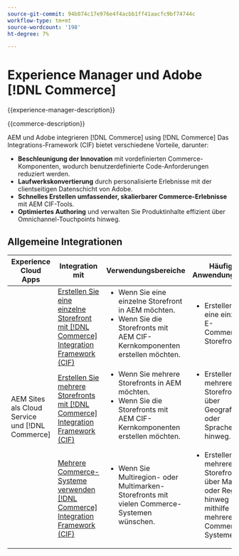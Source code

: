 ```yaml
---
source-git-commit: 94b074c17e976e4f4acbb1ff41aacfc9bf74744c
workflow-type: tm+mt
source-wordcount: '198'
ht-degree: 7%

---
```



# Experience Manager und Adobe [!DNL Commerce]

{{experience-manager-description}}

{{commerce-description}}

AEM und Adobe integrieren [!DNL Commerce] using [!DNL Commerce] Das Integrations-Framework (CIF) bietet verschiedene Vorteile, darunter:

+ **Beschleunigung der Innovation** mit vordefinierten Commerce-Komponenten, wodurch benutzerdefinierte Code-Anforderungen reduziert werden.
+ **Laufwerkskonvertierung** durch personalisierte Erlebnisse mit der clientseitigen Datenschicht von Adobe.
+ **Schnelles Erstellen umfassender, skalierbarer Commerce-Erlebnisse** mit AEM CIF-Tools.
+ **Optimiertes Authoring** und verwalten Sie Produktinhalte effizient über Omnichannel-Touchpoints hinweg.

## Allgemeine Integrationen

<table>
    <thead>
        <tr>
            <th>Experience Cloud Apps</th>
            <th>Integration mit</th>
            <th>Verwendungsbereiche</th>
            <th>Häufige Anwendungsfälle</th>
        </tr>
    </thead>
    <tbody>
        <tr>
            <td rowspan="3">AEM Sites als Cloud Service und [!DNL Commerce]</td>
            <td><a href="https://experienceleague.adobe.com/docs/experience-manager-cloud-service/content/content-and-commerce/storefront/getting-started.html" target="_blank" rel="noreferrer">Erstellen Sie eine einzelne Storefront mit [!DNL Commerce] Integration Framework (CIF)</a></td>
            <td>
                <ul style="margin-top: 0;">
                    <li>Wenn Sie eine einzelne Storefront in AEM möchten.</li>
                    <li>Wenn Sie die Storefronts mit AEM CIF-Kernkomponenten erstellen möchten.</li>
                </ul>
            </td>
            <td>
                <ul style="margin-top: 0;">
                    <li>
                        Erstellen Sie eine einzige E-Commerce-Storefront.
                    </li>
                </ul>
            </td>
        </tr>
        <tr>
            <td><a href="https://experienceleague.adobe.com/docs/experience-manager-cloud-service/content/content-and-commerce/storefront/administering/multi-store-setup.html" target="_blank" rel="noreferrer">Erstellen Sie mehrere Storefronts mit [!DNL Commerce] Integration Framework (CIF)</a></td>
            <td>
                <ul style="margin-top: 0;">
                    <li>Wenn Sie mehrere Storefronts in AEM möchten.</li>
                    <li>Wenn Sie die Storefronts mit AEM CIF-Kernkomponenten erstellen möchten.</li>
                </ul>
            </td>
            <td>
                <ul style="margin-top: 0;">
                    <li>Erstellen Sie mehrere Storefronts über Geografien oder Sprachen hinweg.</li>
                </ul>
            </td>
        </tr>
        <tr>
            <td><a href="https://experienceleague.adobe.com/docs/experience-manager-cloud-service/content/content-and-commerce/storefront/administering/multiple-commerce-systems-setup.html?lang=de" target="_blank" rel="noreferrer">Mehrere Commerce-Systeme verwenden [!DNL Commerce] Integration Framework (CIF)</a></td>
            <td>
                <ul style="margin-top: 0;"><li>Wenn Sie Multiregion- oder Multimarken-Storefronts mit vielen Commerce-Systemen wünschen.</li></ul>
            </td>
            <td>
                <ul style="margin-top: 0;"><li>Erstellen Sie mehrere Storefronts über Marken oder Regionen hinweg mithilfe mehrerer Commerce-Systeme.</li></ul>
            </td>
        </tr>
    </tbody>          
</table>
